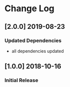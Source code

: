 # Change Log

## [2.0.0] 2019-08-23
### Updated Dependencies
- all dependencies updated

## [1.0.0] 2018-10-16
### Initial Release
